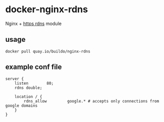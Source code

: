 # docker-nginx-rdns

Nginx + [https rdns](https://github.com/flant/nginx-http-rdns) module

## usage

`docker pull quay.io/buildo/nginx-rdns`

## example conf file
```
server {
    listen        80;
    rdns double;

    location / {
        rdns_allow         google.* # accepts only connections from google domains
    }
}
```
